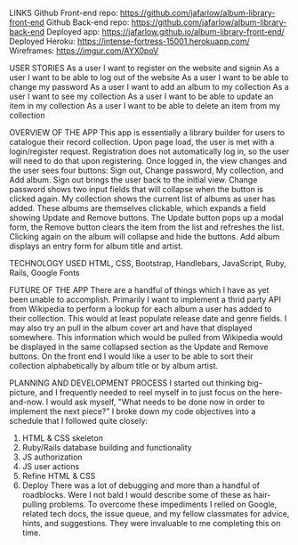 LINKS
Github Front-end repo: https://github.com/jafarlow/album-library-front-end
Github Back-end repo: https://github.com/jafarlow/album-library-back-end
Deployed app: https://jafarlow.github.io/album-library-front-end/
Deployed Heroku: https://intense-fortress-15001.herokuapp.com/
Wireframes: https://imgur.com/AYX0poV

USER STORIES
As a user I want to register on the website and signin
As a user I want to be able to log out of the website
As a user I want to be able to change my password
As a user I want to add an album to my collection
As a user I want to see my collection
As a user I want to be able to update an item in my collection
As a user I want to be able to delete an item from my collection

OVERVIEW OF THE APP
This app is essentially a library builder for users to catalogue their record
collection. Upon page load, the user is met with a login/register request.
Registration does not automatically log in, so the user will need to do that
upon registering. Once logged in, the view changes and the user sees four buttons:
Sign out, Change password, My collection, and Add album. Sign out brings the
user back to the initial view. Change password shows two input fields that will
collapse when the button is clicked again. My collection shows the current list
of albums as user has added. These albums are themselves clickable, which
expands a field showing Update and Remove buttons. The Update button pops up a
modal form, the Remove button clears the item from the list and refreshes the
list. Clicking again on the album will collapse and hide the buttons. Add album
displays an entry form for album title and artist.

TECHNOLOGY USED
HTML, CSS, Bootstrap, Handlebars, JavaScript, Ruby, Rails, Google Fonts

FUTURE OF THE APP
There are a handful of things which I have as yet been unable to accomplish.
Primarily I want to implement a thrid party API from Wikipedia to perform a
lookup for each album a user has added to their collection. This would at least
populate release date and genre fields. I may also try an pull in the album cover
art and have that displayed somewhere. This information which would be pulled
from Wikipedia would be displayed in the same collapsed section as the Update and
Remove buttons.
On the front end I would like a user to be able to sort their collection
alphabetically by album title or by album artist.

PLANNING AND DEVELOPMENT PROCESS
I started out thinking big-picture, and I frequently needed to reel myself in
to just focus on the here-and-now. I would ask myself, "What needs to be done now
in order to implement the next piece?" I broke down my code objectives into a
schedule that I followed quite closely:
1) HTML & CSS skeleton
2) Ruby/Rails database building and functionality
3) JS authorization
4) JS user actions
5) Refine HTML & CSS
6) Deploy
There was a lot of debugging and more than a handful of roadblocks. Were I not
bald I would describe some of these as hair-pulling problems. To overcome these
impediments I relied on Google, related tech docs, the issue queue, and my
fellow classmates for advice, hints, and suggestions. They were invaluable to me
completing this on time.

